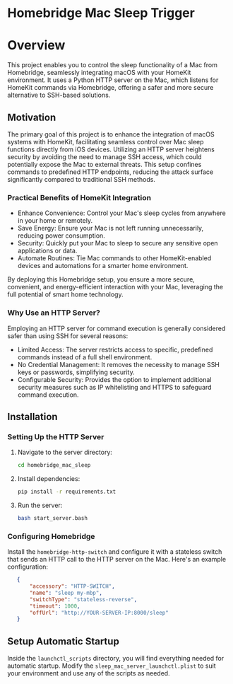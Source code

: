 # Homebridge Mac Sleep Trigger

# Overview

This project enables you to control the sleep functionality of a Mac from Homebridge, seamlessly integrating macOS with your HomeKit environment. It uses a Python HTTP server on the Mac, which listens for HomeKit commands via Homebridge, offering a safer and more secure alternative to SSH-based solutions.

## Motivation

The primary goal of this project is to enhance the integration of macOS systems with HomeKit, facilitating seamless control over Mac sleep functions directly from iOS devices. Utilizing an HTTP server heightens security by avoiding the need to manage SSH access, which could potentially expose the Mac to external threats. This setup confines commands to predefined HTTP endpoints, reducing the attack surface significantly compared to traditional SSH methods.

### Practical Benefits of HomeKit Integration

- Enhance Convenience: Control your Mac's sleep cycles from anywhere in your home or remotely.
- Save Energy: Ensure your Mac is not left running unnecessarily, reducing power consumption.
- Security: Quickly put your Mac to sleep to secure any sensitive open applications or data.
- Automate Routines: Tie Mac commands to other HomeKit-enabled devices and automations for a smarter home environment.

By deploying this Homebridge setup, you ensure a more secure, convenient, and energy-efficient interaction with your Mac, leveraging the full potential of smart home technology.

### Why Use an HTTP Server?
Employing an HTTP server for command execution is generally considered safer than using SSH for several reasons:

- Limited Access: The server restricts access to specific, predefined commands instead of a full shell environment.
- No Credential Management: It removes the necessity to manage SSH keys or passwords, simplifying security.
- Configurable Security: Provides the option to implement additional security measures such as IP whitelisting and HTTPS to safeguard command execution.

## Installation

### Setting Up the HTTP Server
1. Navigate to the server directory:
   ```bash
   cd homebridge_mac_sleep
   ```
2. Install dependencies:
   ```bash
   pip install -r requirements.txt
   ```
2. Run the server:
   ```bash
   bash start_server.bash
   ```

### Configuring Homebridge
Install the `homebridge-http-switch` and configure it with a stateless switch that sends an HTTP call to the HTTP server on the Mac. Here's an example configuration:
```json
   {
       "accessory": "HTTP-SWITCH",
       "name": "sleep my-mbp",
       "switchType": "stateless-reverse",
       "timeout": 1000,
       "offUrl": "http://YOUR-SERVER-IP:8000/sleep"
   }
   ```

## Setup Automatic Startup
Inside the `launchctl_scripts` directory, you will find everything needed for automatic startup.
Modify the `sleep_mac_server_launchctl.plist` to suit your environment and use any of the scripts as needed.
